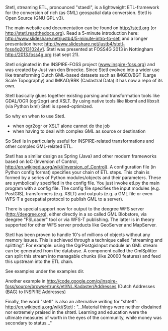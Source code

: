 Stetl, streaming ETL, pronounced "staedl", is a lightweight ETL-framework for the conversion of rich (as GML)
geospatial data conversion. Stetl is Open Source (GNU GPL v3).

The main website and documentation can be found on http://stetl.org (or http://stetl.readthedocs.org).
Read a 5-minute introduction here: http://www.slideshare.net/justb4/5-minute-intro-to-setl and a longer presentation
here: http://www.slideshare.net/justb4/stetl-foss4g20131024v1.
Stetl was presented at FOSS4G 2013 in Nottingham http://2013.foss4g.org (sat sept 21).

Stetl originated in the INSPIRE-FOSS project (www.inspire-foss.org)
and was created by Just van den Broecke. Since Stetl evolved into a wider use like
transforming Dutch GML-based datasets such as IMGEO/BGT (Large Scale Topography) 
and IMKAD/BRK (Cadastral Data) it has now a repo of its own.

Stetl basically glues together existing parsing and transformation tools like GDAL/OGR (ogr2ogr) and XSLT.
By using native tools like libxml and libxslt (via Python lxml) Stetl is speed-optimized.

So why en when to use Stetl.

* when ogr2ogr or XSLT alone cannot do the job
* when having to deal with complex GML as source or destination

So Stetl is in particularly useful for INSPIRE-related transformations and other complex GML-related ETL.

Stetl has a similar design as Spring (Java) and other modern frameworks based on IoC (Inversion of Control, http://en.wikipedia.org/wiki/Inversion_of_Control).
A configuration file (in Python config format) specifies your chain of ETL steps.
This chain is formed by a series of Python modules/objects and their parameters. These are 
symbolically specified in the config file. You just invoke etl.py the main program with a config file.
The config file specifies the input modules (e.g. PostGIS), transformers (e.g. XSLT) and outputs (e.g. a GML file or even
WFS-T a geospatial protocol to publish GML to a server).

There is special support now for output to the deegree WFS server (http://deegree.org), either directly in
a so called GML Blobstore, via deegree "FSLoader" tool or via WFS-T publishing. The latter is in theory
supported for other WFS server products like GeoServer and MapServer.

Stetl has been proven to handle 10's of millions of objects without any memory issues.
This is achieved through a technique called "streaming and splitting". 
For example: using the OgrPostgisInput module an GML stream can be generated from the database.
A component called the GmlSplitter can split this stream into managable chunks (like 20000 features) 
and feed this upstream into the ETL chain.

See examples under the examples dir.

Another example in http://code.google.com/p/inspire-foss/source/browse/trunk/etl/NL.Kadaster/Addresses
(Dutch Addresses (BAG) to INSPIRE Addresses)

Finally, the word "stetl" is also an alternative writing for "shtetl":
http://en.wikipedia.org/wiki/Stetl : "...Material things were neither disdained nor
extremely praised in the shtetl. Learning and education were the ultimate measures of worth in the eyes of the community,
while money was secondary to status..."



